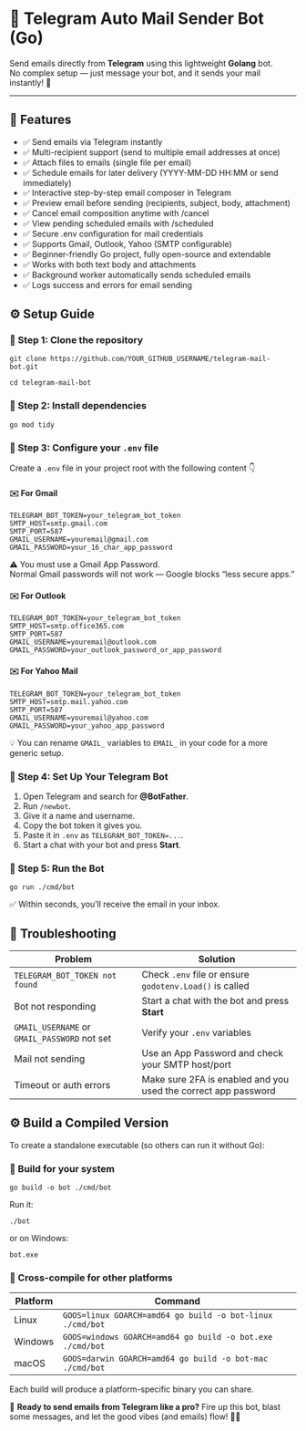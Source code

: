🤖 Telegram Auto Mail Sender Bot (Go)
=====================================

Send emails directly from **Telegram** using this lightweight **Golang** bot.  
No complex setup — just message your bot, and it sends your mail instantly! 🚀

* * *

🌟 Features
-----------

* ✅ Send emails via Telegram instantly
* ✅ Multi-recipient support (send to multiple email addresses at once)
* ✅ Attach files to emails (single file per email)
* ✅ Schedule emails for later delivery (YYYY-MM-DD HH:MM or send immediately)
* ✅ Interactive step-by-step email composer in Telegram
* ✅ Preview email before sending (recipients, subject, body, attachment)
* ✅ Cancel email composition anytime with /cancel
* ✅ View pending scheduled emails with /scheduled
* ✅ Secure .env configuration for mail credentials
* ✅ Supports Gmail, Outlook, Yahoo (SMTP configurable)
* ✅ Beginner-friendly Go project, fully open-source and extendable
* ✅ Works with both text body and attachments
* ✅ Background worker automatically sends scheduled emails
* ✅ Logs success and errors for email sending

⚙️ Setup Guide
--------------

### 🧩 Step 1: Clone the repository

    git clone https://github.com/YOUR_GITHUB_USERNAME/telegram-mail-bot.git
    
    cd telegram-mail-bot
        

### 🧩 Step 2: Install dependencies

    go mod tidy
        

### 🔐 Step 3: Configure your `.env` file

Create a `.env` file in your project root with the following content 👇

#### ✉️ For Gmail

    TELEGRAM_BOT_TOKEN=your_telegram_bot_token
    SMTP_HOST=smtp.gmail.com
    SMTP_PORT=587
    GMAIL_USERNAME=youremail@gmail.com
    GMAIL_PASSWORD=your_16_char_app_password
        

⚠️ You must use a Gmail App Password.  
Normal Gmail passwords will not work — Google blocks “less secure apps.”

#### ✉️ For Outlook

    TELEGRAM_BOT_TOKEN=your_telegram_bot_token
    SMTP_HOST=smtp.office365.com
    SMTP_PORT=587
    GMAIL_USERNAME=youremail@outlook.com
    GMAIL_PASSWORD=your_outlook_password_or_app_password
        

#### ✉️ For Yahoo Mail

    TELEGRAM_BOT_TOKEN=your_telegram_bot_token
    SMTP_HOST=smtp.mail.yahoo.com
    SMTP_PORT=587
    GMAIL_USERNAME=youremail@yahoo.com
    GMAIL_PASSWORD=your_yahoo_app_password
        

💡 You can rename `GMAIL_` variables to `EMAIL_` in your code for a more generic setup.

### 🤖 Step 4: Set Up Your Telegram Bot

1.  Open Telegram and search for **@BotFather**.
2.  Run `/newbot`.
3.  Give it a name and username.
4.  Copy the bot token it gives you.
5.  Paste it in `.env` as `TELEGRAM_BOT_TOKEN=...`.
6.  Start a chat with your bot and press **Start**.

### 🚀 Step 5: Run the Bot

    go run ./cmd/bot

✅ Within seconds, you’ll receive the email in your inbox.

## 🧠 Troubleshooting

| Problem | Solution |
|---------|----------|
| `TELEGRAM_BOT_TOKEN not found` | Check `.env` file or ensure `godotenv.Load()` is called |
| Bot not responding | Start a chat with the bot and press **Start** |
| `GMAIL_USERNAME` or `GMAIL_PASSWORD` not set | Verify your `.env` variables |
| Mail not sending | Use an App Password and check your SMTP host/port |
| Timeout or auth errors | Make sure 2FA is enabled and you used the correct app password |


⚙️ Build a Compiled Version
---------------------------

To create a standalone executable (so others can run it without Go):

### 🧩 Build for your system

    go build -o bot ./cmd/bot
        

Run it:

    ./bot
        

or on Windows:
    
    bot.exe 

### 🧩 Cross-compile for other platforms

| Platform | Command |
|----------|---------|
| Linux | `GOOS=linux GOARCH=amd64 go build -o bot-linux ./cmd/bot` |
| Windows | `GOOS=windows GOARCH=amd64 go build -o bot.exe ./cmd/bot` |
| macOS | `GOOS=darwin GOARCH=amd64 go build -o bot-mac ./cmd/bot` |

Each build will produce a platform-specific binary you can share.

🎉 **Ready to send emails from Telegram like a pro?** Fire up this bot, blast some messages, and let the good vibes (and emails) flow! 🚀😎
